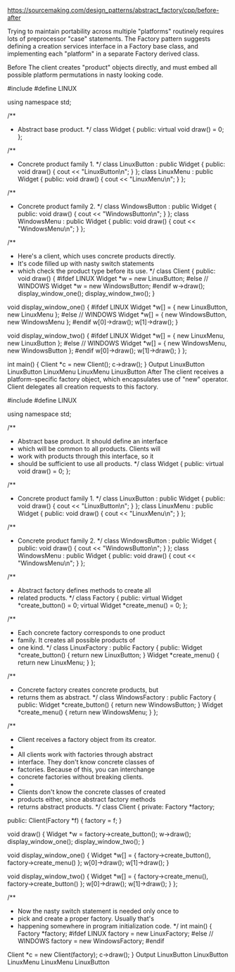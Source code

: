 https://sourcemaking.com/design_patterns/abstract_factory/cpp/before-after

Trying to maintain portability across multiple "platforms" routinely requires lots of preprocessor "case" statements. The Factory pattern suggests defining a creation services interface in a Factory base class, and implementing each "platform" in a separate Factory derived class.

Before
The client creates "product" objects directly, and must embed all possible platform permutations in nasty looking code.

#include <iostream>
#define LINUX

using namespace std;

/**
 * Abstract base product.
 */
class Widget {
 public:
  virtual void draw() = 0;
};

/**
 * Concrete product family 1.
 */
class LinuxButton : public Widget {
 public:
  void draw() { cout << "LinuxButton\n"; }
};
class LinuxMenu : public Widget {
 public:
  void draw() { cout << "LinuxMenu\n"; }
};

/**
 * Concrete product family 2.
 */
class WindowsButton : public Widget {
 public:
  void draw() { cout << "WindowsButton\n"; }
};
class WindowsMenu : public Widget {
 public:
  void draw() { cout << "WindowsMenu\n"; }
};

/**
 * Here's a client, which uses concrete products directly.
 * It's code filled up with nasty switch statements
 * which check the product type before its use.
 */
class Client {
 public:
  void draw() {
#ifdef LINUX
    Widget *w = new LinuxButton;
#else // WINDOWS
    Widget *w = new WindowsButton;
#endif
    w->draw();
    display_window_one();
    display_window_two();
  }

  void display_window_one() {
#ifdef LINUX
    Widget *w[] = {
        new LinuxButton,
        new LinuxMenu
    };
#else // WINDOWS
    Widget *w[] = {
        new WindowsButton,
        new WindowsMenu
    };
#endif
    w[0]->draw();
    w[1]->draw();
  }

  void display_window_two() {
#ifdef LINUX
    Widget *w[] = {
        new LinuxMenu,
        new LinuxButton
    };
#else // WINDOWS
    Widget *w[] = {
        new WindowsMenu,
        new WindowsButton
    };
#endif
    w[0]->draw();
    w[1]->draw();
  }
};

int main() {
  Client *c = new Client();
  c->draw();
}
Output
LinuxButton
LinuxButton
LinuxMenu
LinuxMenu
LinuxButton
After
The client receives a platform-specific factory object, which encapsulates use of "new" operator. Client delegates all creation requests to this factory.

#include <iostream>
#define LINUX

using namespace std;

/**
 * Abstract base product. It should define an interface
 * which will be common to all products. Clients will
 * work with products through this interface, so it
 * should be sufficient to use all products.
 */
class Widget {
 public:
  virtual void draw() = 0;
};

/**
 * Concrete product family 1.
 */
class LinuxButton : public Widget {
 public:
  void draw() { cout << "LinuxButton\n"; }
};
class LinuxMenu : public Widget {
 public:
  void draw() { cout << "LinuxMenu\n"; }
};

/**
 * Concrete product family 2.
 */
class WindowsButton : public Widget {
 public:
  void draw() { cout << "WindowsButton\n"; }
};
class WindowsMenu : public Widget {
 public:
  void draw() { cout << "WindowsMenu\n"; }
};

/**
 * Abstract factory defines methods to create all
 * related products.
 */
class Factory {
 public:
  virtual Widget *create_button() = 0;
  virtual Widget *create_menu() = 0;
};

/**
 * Each concrete factory corresponds to one product
 * family. It creates all possible products of
 * one kind.
 */
class LinuxFactory : public Factory {
 public:
  Widget *create_button() {
    return new LinuxButton;
  }
  Widget *create_menu() {
    return new LinuxMenu;
  }
};

/**
 * Concrete factory creates concrete products, but
 * returns them as abstract.
 */
class WindowsFactory : public Factory {
 public:
  Widget *create_button() {
    return new WindowsButton;
  }
  Widget *create_menu() {
    return new WindowsMenu;
  }
};

/**
 * Client receives a factory object from its creator.
 *
 * All clients work with factories through abstract
 * interface. They don't know concrete classes of
 * factories. Because of this, you can interchange
 * concrete factories without breaking clients.
 *
 * Clients don't know the concrete classes of created
 * products either, since abstract factory methods
 * returns abstract products.
 */
class Client {
 private:
  Factory *factory;

 public:
  Client(Factory *f) {
    factory = f;
  }

  void draw() {
    Widget *w = factory->create_button();
    w->draw();
    display_window_one();
    display_window_two();
  }

  void display_window_one() {
    Widget *w[] = {
        factory->create_button(),
        factory->create_menu()
    };
    w[0]->draw();
    w[1]->draw();
  }

  void display_window_two() {
    Widget *w[] = {
        factory->create_menu(),
        factory->create_button()
    };
    w[0]->draw();
    w[1]->draw();
  }
};

/**
 * Now the nasty switch statement is needed only once to
 * pick and create a proper factory. Usually that's
 * happening somewhere in program initialization code.
 */
int main() {
  Factory *factory;
#ifdef LINUX
  factory = new LinuxFactory;
#else // WINDOWS
  factory = new WindowsFactory;
#endif

  Client *c = new Client(factory);
  c->draw();
}
Output
LinuxButton
LinuxButton
LinuxMenu
LinuxMenu
LinuxButton
